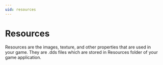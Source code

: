 ```yaml
---
uid: resources
---
```


# Resources

Resources are the images, texture, and other properties that are used in your game. They are .dds files which are stored in Resources folder of your game application.